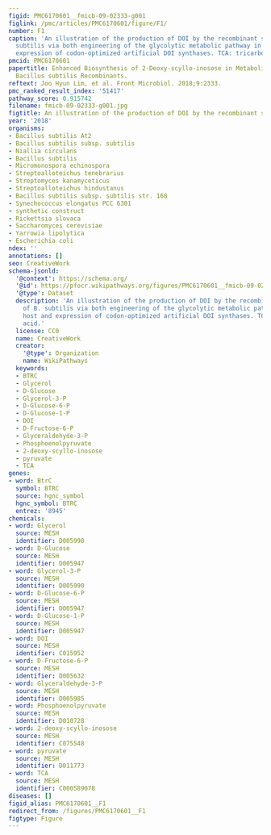 ```yaml
---
figid: PMC6170601__fmicb-09-02333-g001
figlink: /pmc/articles/PMC6170601/figure/F1/
number: F1
caption: 'An illustration of the production of DOI by the recombinant strains of B.
  subtilis via both engineering of the glycolytic metabolic pathway in the host and
  expression of codon-optimized artificial DOI synthases. TCA: tricarboxylic acid.'
pmcid: PMC6170601
papertitle: Enhanced Biosynthesis of 2-Deoxy-scyllo-inosose in Metabolically Engineered
  Bacillus subtilis Recombinants.
reftext: Joo Hyun Lim, et al. Front Microbiol. 2018;9:2333.
pmc_ranked_result_index: '51417'
pathway_score: 0.915742
filename: fmicb-09-02333-g001.jpg
figtitle: An illustration of the production of DOI by the recombinant strains of B
year: '2018'
organisms:
- Bacillus subtilis At2
- Bacillus subtilis subsp. subtilis
- Niallia circulans
- Bacillus subtilis
- Micromonospora echinospora
- Streptoalloteichus tenebrarius
- Streptomyces kanamyceticus
- Streptoalloteichus hindustanus
- Bacillus subtilis subsp. subtilis str. 168
- Synechococcus elongatus PCC 6301
- synthetic construct
- Rickettsia slovaca
- Saccharomyces cerevisiae
- Yarrowia lipolytica
- Escherichia coli
ndex: ''
annotations: []
seo: CreativeWork
schema-jsonld:
  '@context': https://schema.org/
  '@id': https://pfocr.wikipathways.org/figures/PMC6170601__fmicb-09-02333-g001.html
  '@type': Dataset
  description: 'An illustration of the production of DOI by the recombinant strains
    of B. subtilis via both engineering of the glycolytic metabolic pathway in the
    host and expression of codon-optimized artificial DOI synthases. TCA: tricarboxylic
    acid.'
  license: CC0
  name: CreativeWork
  creator:
    '@type': Organization
    name: WikiPathways
  keywords:
  - BTRC
  - Glycerol
  - D-Glucose
  - Glycerol-3-P
  - D-Glucose-6-P
  - D-Glucose-1-P
  - DOI
  - D-Fructose-6-P
  - Glyceraldehyde-3-P
  - Phosphoenolpyruvate
  - 2-deoxy-scyllo-inosose
  - pyruvate
  - TCA
genes:
- word: BtrC
  symbol: BTRC
  source: hgnc_symbol
  hgnc_symbol: BTRC
  entrez: '8945'
chemicals:
- word: Glycerol
  source: MESH
  identifier: D005990
- word: D-Glucose
  source: MESH
  identifier: D005947
- word: Glycerol-3-P
  source: MESH
  identifier: D005990
- word: D-Glucose-6-P
  source: MESH
  identifier: D005947
- word: D-Glucose-1-P
  source: MESH
  identifier: D005947
- word: DOI
  source: MESH
  identifier: C015952
- word: D-Fructose-6-P
  source: MESH
  identifier: D005632
- word: Glyceraldehyde-3-P
  source: MESH
  identifier: D005985
- word: Phosphoenolpyruvate
  source: MESH
  identifier: D010728
- word: 2-deoxy-scyllo-inosose
  source: MESH
  identifier: C075548
- word: pyruvate
  source: MESH
  identifier: D011773
- word: TCA
  source: MESH
  identifier: C000589078
diseases: []
figid_alias: PMC6170601__F1
redirect_from: /figures/PMC6170601__F1
figtype: Figure
---
```

